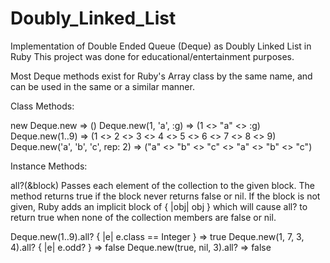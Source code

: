 # Doubly_Linked_List
Implementation of Double Ended Queue (Deque) as Doubly Linked List in Ruby
This project was done for educational/entertainment purposes.

Most Deque methods exist for Ruby's Array class by the same name, and can be
used in the same or a similar manner.

Class Methods:

new
  Deque.new                          => ()
  Deque.new(1, 'a', :g)              => (1 <> "a" <> :g)
  Deque.new(1..9)                    => (1 <> 2 <> 3 <> 4 <> 5 <> 6 <> 7 <> 8 <> 9)
  Deque.new('a', 'b', 'c', rep: 2)   => ("a" <> "b" <> "c" <> "a" <> "b" <> "c")



Instance Methods:

all?(&block)
  Passes each element of the collection to the given block. The method returns true if the block never returns false or nil. If the block is not given, Ruby adds an implicit block of { |obj| obj } which will cause all? to return true when none of the collection members are false or nil.

  Deque.new(1..9).all? { |e| e.class == Integer }   => true
  Deque.new(1, 7, 3, 4).all? { |e| e.odd? }         => false
  Deque.new(true, nil, 3).all?                      => false
